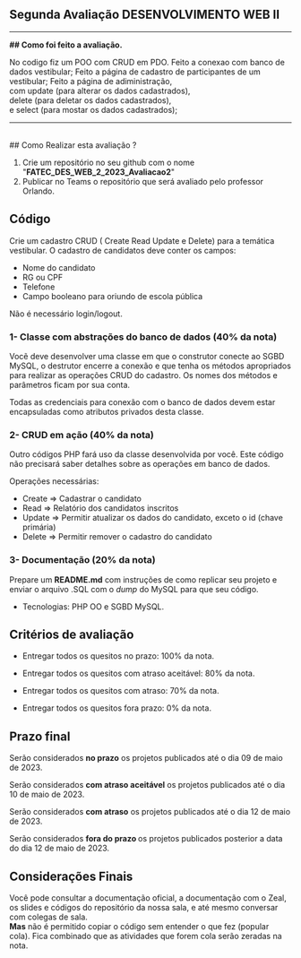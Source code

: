 ## Segunda Avaliação DESENVOLVIMENTO WEB II
<hr>

<b>## Como foi feito a avaliação.</b>

No codigo fiz um POO com CRUD em PDO.
Feito a conexao com banco de dados vestibular;
Feito a página de cadastro de participantes de um vestibular;
Feito a página de adiministração,<br> com update (para alterar os dados cadastrados),<br> delete (para deletar os dados cadastrados),<br> e select (para mostar os dados cadastrados);


<hr>
<br>
## Como Realizar esta avaliação ?

1. Crie um repositório no seu github com o nome "<b>FATEC_DES_WEB_2_2023_Avaliacao2</b>"
2. Publicar no Teams o repositório que será avaliado pelo professor Orlando.


##  Código

Crie um cadastro CRUD ( Create Read Update e Delete) para a temática vestibular.
 O cadastro de candidatos deve conter os campos:

-  Nome do candidato
-  RG ou CPF
-  Telefone
-  Campo booleano para oriundo de escola pública

Não é necessário login/logout. 

### 1- Classe com abstrações do banco de dados (40% da nota)
Vocẽ deve desenvolver uma classe em que o construtor conecte ao SGBD MySQL, o destrutor encerre a conexão e que tenha os métodos apropriados para realizar as operações CRUD do cadastro. Os nomes dos métodos e parâmetros ficam por sua conta.

Todas as credenciais para conexão com o banco de dados devem estar encapsuladas como atributos privados desta classe.

### 2- CRUD em ação (40% da nota)
Outro códigos PHP fará uso da classe desenvolvida por você. Este código não precisará saber detalhes sobre as operações em banco de dados. 

Operações necessárias:
-  Create => Cadastrar o candidato
-  Read => Relatório dos candidatos inscritos
-  Update => Permitir atualizar os dados do candidato, exceto o id (chave primária)
-  Delete => Permitir remover o cadastro do candidato

### 3- Documentação (20% da nota)
 Prepare um <b>README.md</b> com instruções de como replicar seu projeto e enviar o arquivo .SQL com o <i>dump</i> do MySQL para que seu código. 

- Tecnologias: PHP OO e SGBD MySQL.


## Critérios de avaliação

- Entregar todos os quesitos no prazo: 100% da nota.

- Entregar todos os quesitos com atraso aceitável: 80% da nota.

- Entregar todos os quesitos com atraso: 70% da nota.

- Entregar todos os quesitos fora prazo: 0% da nota.

## Prazo final

Serão considerados <b>no prazo</b> os projetos publicados até o dia 09 de maio de 2023.

Serão considerados <b>com atraso aceitável</b> os projetos publicados até o dia 10 de maio de 2023.

Serão considerados <b>com atraso</b> os projetos publicados até o dia 12 de maio de 2023.

Serão considerados <b>fora do prazo </b> os projetos publicados posterior a data do dia 12 de maio de 2023.

## Considerações Finais

Você pode consultar a documentação oficial, a documentação com o Zeal, os slides e códigos do repositório da nossa sala, e até mesmo conversar com colegas de sala.  
<b>Mas</b> não é permitido copiar o código sem entender o que fez (popular cola). Fica combinado que as atividades que forem cola serão zeradas na nota.
